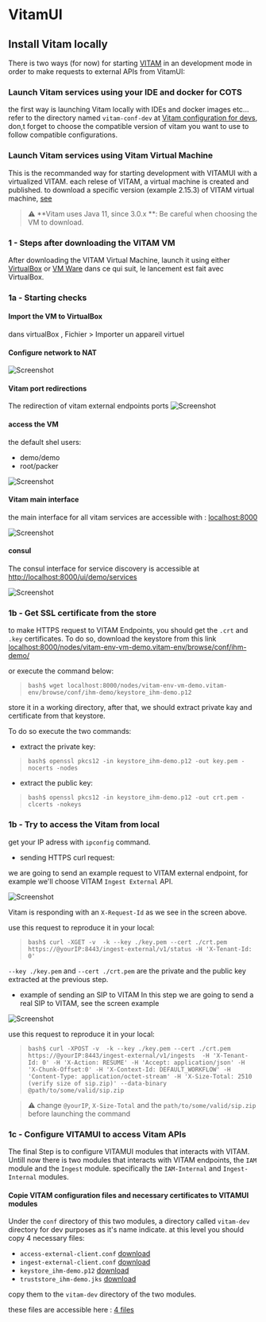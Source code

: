 # VitamUI
## Install Vitam locally

There is two ways (for now) for starting [VITAM](https://github.com/ProgrammeVitam/vitam) in an development mode in order to make 
requests to external APIs from VitamUI:
### Launch Vitam services using your IDE and docker for COTS
the first way is launching Vitam locally with IDEs and docker images etc... refer to the directory named `vitam-conf-dev`
 at [Vitam configuration for devs](https://github.com/ProgrammeVitam/vitam), don,t forget to choose the compatible 
 version of vitam you want to use to follow compatible configurations.
 

### Launch Vitam services using Vitam Virtual Machine

This is the recommanded way for starting development with VITAMUI with a virtualized VITAM.
each relese of VITAM, a virtual machine is created and published.
to download a specific version (example 2.15.3) of VITAM virtual machine, [see](https://download.programmevitam.fr/vitam_repository/2.15.3/VM/)

> :warning: **Vitam uses Java 11, since 3.0.x **: Be careful when choosing the VM to download.


### 1 - Steps after downloading the VITAM VM

After downloading the VITAM Virtual Machine, launch it using either [VirtualBox](https://www.virtualbox.org/) or [VM Ware](https://www.vmware.com)
dans ce qui suit, le lancement est fait avec VirtualBox.

### 1a - Starting checks
 
#### Import the VM to VirtualBox

dans virtualBox , Fichier > Importer un appareil virtuel

#### Configure network to NAT
![Screenshot](images/ui-vbox-nat.png "NAT Configuration")

#### Vitam port redirections
The redirection of vitam external endpoints ports
![Screenshot](images/ui-ports-redirections.png "Ports Redirections")

#### access the VM
the default shel users: 
- demo/demo
- root/packer

![Screenshot](images/vm-start.png "VM Login Screen")
#### Vitam main interface
the main interface for all vitam services are accessible with : [localhost:8000](localhost:8000)

![Screenshot](images/main-interface.png "Main Interface")
#### consul

The consul interface for service discovery is accessible at [http://localhost:8000/ui/demo/services](http://localhost:8000/ui/demo/services)

![Screenshot](images/ui-consul.png "Consul")

### 1b - Get SSL certificate from the store
to make HTTPS request to VITAM Endpoints, you should get the `.crt` and `.key` certificates.
To do so, download the keystore from this link [localhost:8000/nodes/vitam-env-vm-demo.vitam-env/browse/conf/ihm-demo/](this)

or execute the command below: 
>`bash$ wget localhost:8000/nodes/vitam-env-vm-demo.vitam-env/browse/conf/ihm-demo/keystore_ihm-demo.p12` 

store it in a working directory, after that, we should extract private kay and certificate from that keystore.

To do so execute the two commands:

- extract the private key:
>`bash$ openssl pkcs12 -in keystore_ihm-demo.p12 -out key.pem -nocerts -nodes`

- extract the public key:
>`bash$ openssl pkcs12 -in keystore_ihm-demo.p12 -out crt.pem -clcerts -nokeys`

### 1b - Try to access the Vitam from local
get your IP adress with `ipconfig` command.

- sending HTTPS curl request:

we are going to send an example request to VITAM external endpoint, for example we'll choose VITAM `Ingest External` API.

![Screenshot](images/curl-status.png "Curl Status")

Vitam is responding with an `X-Request-Id` as we see in the screen above.

use this request to reproduce it in your local: 
>`bash$ curl -XGET -v  -k --key ./key.pem --cert ./crt.pem https://@yourIP:8443/ingest-external/v1/status -H 'X-Tenant-Id: 0'`

`--key ./key.pem` and `--cert ./crt.pem`  are the private and the public key extracted at the previous step.

- example of sending an SIP to VITAM
In this step we are going to send a real SIP to VITAM, see the screen example

![Screenshot](images/curl-ingest.png "Curl Status")

use this request to reproduce it in your local: 

>`bash$ curl -XPOST -v  -k --key ./key.pem --cert ./crt.pem https://@yourIP:8443/ingest-external/v1/ingests  -H 'X-Tenant-Id: 0' -H 'X-Action: RESUME' -H 'Accept: application/json' -H 'X-Chunk-Offset:0' -H 'X-Context-Id: DEFAULT_WORKFLOW' -H 'Content-Type: application/octet-stream' -H 'X-Size-Total: 2510 (verify size of sip.zip)' --data-binary @path/to/some/valid/sip.zip`

> :warning: change `@yourIP`, `X-Size-Total` and the `path/to/some/valid/sip.zip` before launching the command

### 1c - Configure VITAMUI to access Vitam APIs
The final Step is to configure VITAMUI modules that interacts with VITAM.
Untill now there is two modules that interacts with VITAM endpoints,
the `IAM` module and the `Ingest` module. specifically the `IAM-Internal` and `Ingest-Internal` modules.

#### Copie VITAM configuration files and necessary certificates to VITAMUI modules
Under the `conf` directory of this two modules, a directory called `vitam-dev` directory for dev purposes as it's name indicate.
at this level you should copy 4 necessary files:
- `access-external-client.conf` [download](localhost:8000/nodes/vitam-env-vm-demo.vitam-env/browse/conf/ihm-demo/access-external-client.conf)
- `ingest-external-client.conf` [download](localhost:8000/nodes/vitam-env-vm-demo.vitam-env/browse/conf/ihm-demo/ingest-external-client.conf)
- `keystore_ihm-demo.p12` [download](localhost:8000/nodes/vitam-env-vm-demo.vitam-env/browse/conf/ihm-demo/keystore_ihm-demo.p12)
- `truststore_ihm-demo.jks` [download](localhost:8000/nodes/vitam-env-vm-demo.vitam-env/browse/conf/ihm-demo/truststore_ihm-demo.jks)

copy them to the `vitam-dev` directory of the two modules.

these files are accessible here : [4 files](localhost:8000/nodes/vitam-env-vm-demo.vitam-env/browse/conf/ihm-demo)

